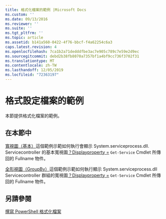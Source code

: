 ```yaml
---
title: 格式化檔案的範例 |Microsoft Docs
ms.custom: ''
ms.date: 09/13/2016
ms.reviewer: ''
ms.suite: ''
ms.tgt_pltfrm: ''
ms.topic: article
ms.assetid: b141a560-0422-4f76-bbcf-f4a62254c6a3
caps.latest.revision: 4
ms.openlocfilehash: 7ca1b2a71dedddfbe3ac7e905c789c7e59e2d9ec
ms.sourcegitcommit: debd2b38fb8070a7357bf1a4bf9cc736f3702f31
ms.translationtype: MT
ms.contentlocale: zh-TW
ms.lasthandoff: 12/05/2019
ms.locfileid: "72363197"
---
```

# <a name="examples-of-formatting-files"></a>格式設定檔案的範例

本節提供格式化檔案的範例。

## <a name="in-this-section"></a>在本節中

[寬視圖（基本）](./wide-view-basic.md)這個範例示範如何執行會顯示 System.serviceprocess.dll. Servicecontroller 的基本寬視圖[？Displayproperty =](/dotnet/api/System.ServiceProcess.ServiceController) `Get-Service` Cmdlet 所傳回的 Fullname 物件。

[全形視圖（GroupBy）](./wide-view-groupby.md)這個範例示範如何執行顯示 System.serviceprocess.dll Servicecontroller 群組的寬視圖[？Displayproperty =](/dotnet/api/System.ServiceProcess.ServiceController) `Get-Service` Cmdlet 所傳回的 Fullname 物件。

## <a name="see-also"></a>另請參閱

[撰寫 PowerShell 格式化檔案](./writing-a-powershell-formatting-file.md)
